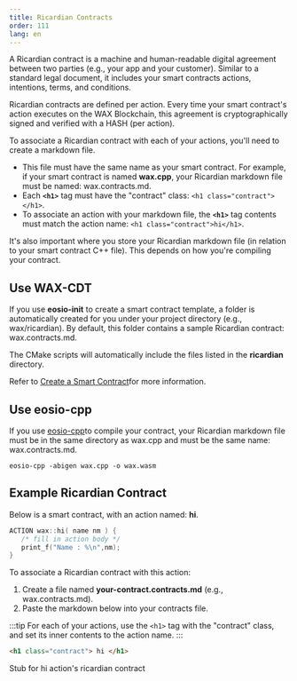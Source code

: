 ```yaml
---
title: Ricardian Contracts
order: 111
lang: en
---
```


A Ricardian contract is a machine and human-readable digital agreement between two parties (e.g., your app and your customer). Similar to a standard legal document, it includes your smart contracts actions, intentions, terms, and conditions. 

Ricardian contracts are defined per action. Every time your smart contract's action executes on the WAX Blockchain, this agreement is cryptographically signed and verified with a HASH (per action). 

To associate a Ricardian contract with each of your actions, you'll need to create a markdown file. 

* This file must have the same name as your smart contract. For example, if your smart contract is named **wax.cpp**, your Ricardian markdown file must be named: wax.contracts.md.
* Each **```<h1>```** tag must have the "contract" class: ```<h1 class="contract"></h1>```.
* To associate an action with your markdown file, the **```<h1>```** tag contents must match the action name: ```<h1 class="contract">hi</h1>```.

It's also important where you store your Ricardian markdown file (in relation to your smart contract C++ file). This depends on how you're compiling your contract.

## Use WAX-CDT

If you use **eosio-init** to create a smart contract template, a folder is automatically created for you under your project directory (e.g., wax/ricardian). By default, this folder contains a sample Ricardian contract: wax.contracts.md.

The CMake scripts will automatically include the files listed in the **ricardian** directory.

Refer to [Create a Smart Contract](/docs/dapp-development/smart-contract-quickstart/dapp_hello_world/)for more information.

## Use eosio-cpp

If you use [eosio-cpp](/docs/dapp-development/wax-cdt/)to compile your contract, your Ricardian markdown file must be in the same directory as wax.cpp and must be the same name: wax.contracts.md.

```shell
eosio-cpp -abigen wax.cpp -o wax.wasm
```

## Example Ricardian Contract

Below is a smart contract, with an action named: **hi**.

```cpp
ACTION wax::hi( name nm ) {
   /* fill in action body */
   print_f("Name : %\n",nm);
}
```

To associate a Ricardian contract with this action:

1. Create a file named **your-contract.contracts.md** (e.g., wax.contracts.md).
2. Paste the markdown below into your contracts file.

:::tip
For each of your actions, use the ```<h1>``` tag with the "contract" class, and set its inner contents to the action name.
:::

```html
<h1 class="contract"> hi </h1> 
```

Stub for hi action's ricardian contract
